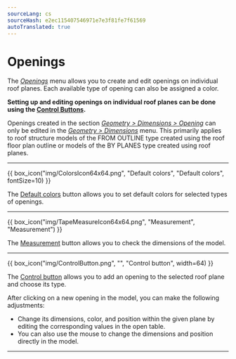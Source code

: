 ```yaml
---
sourceLang: cs
sourceHash: e2ec115407546971e7e3f81fe7f61569
autoTranslated: true
---
```


# Openings
<p>The <u><i>Openings</i></u> menu allows you to create and edit openings on individual roof planes. Each available type of opening can also be assigned a color.</p>
<p><b>Setting up and editing openings on individual roof planes can be done using the <u>Control Buttons</u>.</b></p>
<p>Openings created in the section <u><i>Geometry > Dimensions > Opening</i></u> can only be edited in the <u><i>Geometry > Dimensions</i></u> menu. This primarily applies to roof structure models of the FROM OUTLINE type created using the roof floor plan outline or models of the BY PLANES type created using roof planes.</p>

<hr class="main">

<p>
{{ box_icon("img/ColorsIcon64x64.png", "Default colors", "Default colors", fontSize=10) }}
</p>

<p>The <u>Default colors</u> button allows you to set default colors for selected types of openings.</p>

<hr class="main">

<p>
{{ box_icon("img/TapeMeasureIcon64x64.png", "Measurement", "Measurement") }}
</p>

<p>The <u>Measurement</u> button allows you to check the dimensions of the model.</p>

<hr class="main">

<p>
{{ box_icon("img/ControlButton.png", "", "Control button", width=64) }}
</p>

<p>The <u>Control button</u> allows you to add an opening to the selected roof plane and choose its type.</p>
<p>After clicking on a new opening in the model, you can make the following adjustments:</p>
<ul>
  <li>Change its dimensions, color, and position within the given plane by editing the corresponding values in the open table.</li>
  <li>You can also use the mouse to change the dimensions and position directly in the model.</li>
</ul>

<hr class="main">

<!-- product: HiStruct Building Configurator -->